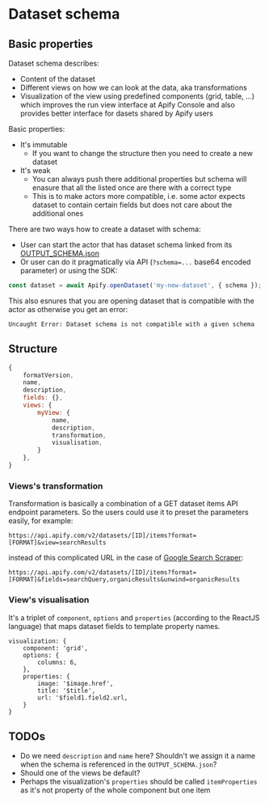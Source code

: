 # Dataset schema

## Basic properties

Dataset schema describes:
- Content of the dataset
- Different views on how we can look at the data, aka transformations
- Visualization of the view using predefined components (grid, table, ...) which improves the run view interface at Apify Console
  and also provides better interface for dasets shared by Apify users

Basic properties:
- It's immutable
    - If you want to change the structure then you need to create a new dataset
- It's weak
    - You can always push there additional properties but schema will enasure that all the listed once are there with a correct type
    - This is to make actors more compatible, i.e. some actor expects dataset to contain certain fields but does not care about the additional ones

There are two ways how to create a dataset with schema:
- User can start the actor that has dataset schema linked from its
[OUTPUT_SCHEMA.json](./OUTPUT_SCHEMA.md)
- Or user can do it pragmatically via API (`?schema=...` base64 encoded parameter) or using the SDK:

```js
const dataset = await Apify.openDataset('my-new-dataset', { schema });
```

This also esnures that you are opening dataset that is compatible with the actor as otherwise you get an error:

```
Uncaught Error: Dataset schema is not compatible with a given schema
```

## Structure

```js
{
	formatVersion,
	name,
	description,
	fields: {},
	views: {
		myView: {
			name,
			description,
			transformation,
			visualisation,
		}
	},
}
```

### Views's transformation

Transformation is basically a combination of a GET dataset items API endpoint parameters.
So the users could use it to preset the parameters easily, for example:

```
https://api.apify.com/v2/datasets/[ID]/items?format=[FORMAT]&view=searchResults
```

instead of this complicated URL in the case of [Google Search Scraper](https://apify.com/apify/google-search-scraper#how-to-get-one-search-result-per-row):

```
https://api.apify.com/v2/datasets/[ID]/items?format=[FORMAT]&fields=searchQuery,organicResults&unwind=organicResults
```

### View's visualisation

It's a triplet of `component`, `options` and `properties` (according to the ReactJS language) that maps dataset fields to template property names.

```
visualization: {
    component: 'grid',
    options: {
    	columns: 6,
    },
    properties: {
        image: '$image.href',
        title: '$title',
        url: '$field1.field2.url,
    }
}
```

## TODOs

- Do we need `description` and `name` here? Shouldn't we assign it a name when the schema is referenced in the `OUTPUT_SCHEMA.json`?
- Should one of the views be default?
- Perhaps the visualization's `properties` should be called `itemProperties` as it's not property of the whole component but one item
